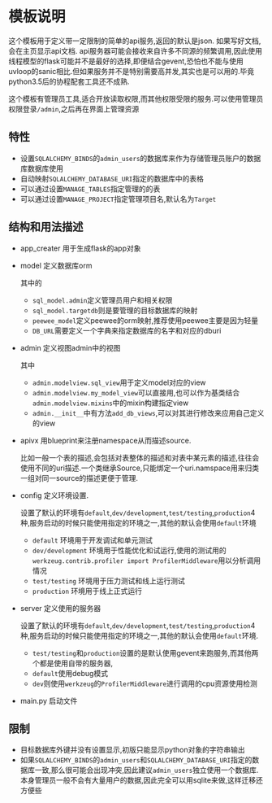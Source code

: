# 模板说明

这个模板用于定义带一定限制的简单的api服务,返回的默认是json. 如果写好文档,会在主页显示api文档. api服务器可能会接收来自许多不同源的频繁调用,因此使用线程模型的flask可能并不是最好的选择,即便结合gevent,恐怕也不能与使用uvloop的sanic相比.但如果服务并不是特别需要高并发,其实也是可以用的.毕竟python3.5后的协程配套工具还不成熟.

这个模板有管理员工具,适合开放读取权限,而其他权限受限的服务.可以使用管理员权限登录`/admin`,之后再在界面上管理资源

## 特性

+ 设置`SQLALCHEMY_BINDS`的`admin_users`的数据库来作为存储管理员账户的数据库数据库使用
+ 自动映射`SQLALCHEMY_DATABASE_URI`指定的数据库中的表格
+ 可以通过设置`MANAGE_TABLES`指定管理的的表
+ 可以通过设置`MANAGE_PROJECT`指定管理项目名,默认名为`Target`

## 结构和用法描述

+ app_creater 用于生成flask的app对象

+ model 定义数据库orm

    其中的
    + `sql_model.admin`定义管理员用户和相关权限
    + `sql_model.targetdb`则是要管理的目标数据库的映射
    + `peewee_model`定义peewee的orm映射,推荐使用peewee主要是因为轻量
    + `DB_URL`需要定义一个字典来指定数据库的名字和对应的dburi

+ admin 定义视图admin中的视图

    其中
    + `admin.modelview.sql_view`用于定义model对应的view
    + `admin.modelview.my_model_view`可以直接用,也可以作为基类结合`admin.modelview.mixins`中的mixin构建指定view
    + `admin.__init__`中有方法`add_db_views`,可以对其进行修改来应用自己定义的view

+ apivx 用blueprint来注册namespace从而描述source.
    
    比如一般一个表的描述,会包括对表整体的描述和对表中某元素的描述,往往会使用不同的uri描述.一个类继承Source,只能绑定一个uri.namspace用来归类一组对同一source的描述更便于管理.


+ config 定义环境设置.

    设置了默认的环境有`default`,`dev/development`,`test/testing`,`production`4种,服务启动的时候只能使用指定的环境之一,其他的默认会使用`default`环境

    + `default` 环境用于开发调试和单元测试
    + `dev/development` 环境用于性能优化和试运行,使用的测试用的`werkzeug.contrib.profiler import ProfilerMiddleware`用以分析调用情况
    + `test/testing` 环境用于压力测试和线上运行测试
    + `production` 环境用于线上正式运行

+ server 定义使用的服务器

    设置了默认的环境有`default`,`dev/development`,`test/testing`,`production`4种,服务启动的时候只能使用指定的环境之一,其他的默认会使用`default`环境.

    + `test/testing`和`production`设置的是默认使用gevent来跑服务,而其他两个都是使用自带的服务器,
    + `default`使用debug模式
    + `dev`则使用`werkzeug`的`ProfilerMiddleware`进行调用的cpu资源使用检测

+ main.py 启动文件

## 限制

+ 目标数据库外键并没有设置显示,初版只能显示python对象的字符串输出
+ 如果`SQLALCHEMY_BINDS`的`admin_users`和`SQLALCHEMY_DATABASE_URI`指定的数据库一致,那么很可能会出现冲突,因此建议`admin_users`独立使用一个数据库.本身管理员一般不会有大量用户的数据,因此完全可以用sqlite来做,这样迁移还方便些


